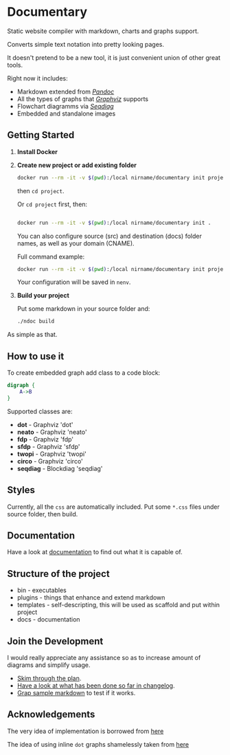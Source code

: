 # Documentary

Static website compiler with markdown, charts and graphs support.

Converts simple text notation into pretty looking pages.

It doesn't pretend to be a new tool, it is just convenient union of other great tools.

Right now it includes:

* Markdown extended from *[Pandoc](https://pandoc.org/)*
* All the types of graphs that *[Graphviz](https://graphviz.org/)* supports
* Flowchart diagramms via *[Seqdiag](http://blockdiag.com/en/seqdiag/index.html)*
* Embedded and standalone images

## Getting Started

1. **Install Docker**

2. **Create new project or add existing folder**

    ```bash
    docker run --rm -it -v $(pwd):/local nirname/documentary init project
    ```
    then `cd project`.

    Or `cd project` first, then:

    ```bash

    docker run --rm -it -v $(pwd):/local nirname/documentary init .
    ```

    You can also configure source (src) and destination (docs) folder names, as well as your domain (CNAME).

    Full command example:

    ```bash
    docker run --rm -it -v $(pwd):/local nirname/documentary init project src docs my.website
    ```

    Your configuration will be saved in `nenv`.

3. **Build your project**

    Put some markdown in your source folder and:

    ```bash
    ./ndoc build
    ```

<!-- Open `docs/sample.html` -->

As simple as that.

## How to use it

To create embedded graph add class to a code block:

```dot
digraph {
    A->B
}
```

Supported classes are:

* **dot**     - Graphviz 'dot'
* **neato**   - Graphviz 'neato'
* **fdp**     - Graphviz 'fdp'
* **sfdp**    - Graphviz 'sfdp'
* **twopi**   - Graphviz 'twopi'
* **circo**   - Graphviz 'circo'
* **seqdiag** - Blockdiag 'seqdiag'

## Styles

Currently, all the `css` are automatically included. Put some `*.css` files under source folder, then build.

## Documentation

Have a look at [documentation](https://nirname.github.io/documentary-docs/)
to find out what it is capable of.

<!-- You may try other [examples](https://nirname.github.io/documentary-docs/#examples) or
[build reveal.js presentation](https://nirname.github.io/documentary-docs/#reveal.js) as well. -->

## Structure of the project

* bin - executables
* plugins - things that enhance and extend markdown
* templates - self-descripting, this will be used as scaffold and put within project
* docs - documentation

## Join the Development

I would really appreciate any assistance so as to increase amount of diagrams and simplify usage.

* [Skim through the plan](docs/todo.md).
* [Have a look at what has been done so far in changelog](docs/changelog.md).
* [Grap sample markdown](docs/sample.md) to test if it works.

## Acknowledgements

The very idea of implementation is borrowed from [here](https://tylercipriani.com/blog/2014/05/13/replace-jekyll-with-pandoc-makefile/)

The idea of using inline `dot` graphs shamelessly taken from [here](https://gitlab.com/meonkeys/pandoc-dot-svg-hack/tree/master)
